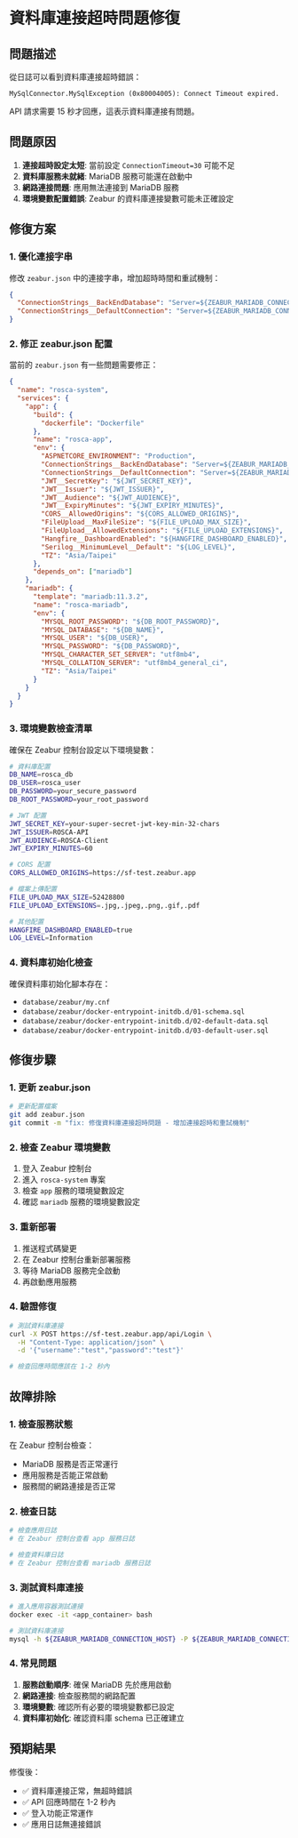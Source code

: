 # 資料庫連接超時問題修復

## 問題描述

從日誌可以看到資料庫連接超時錯誤：

```
MySqlConnector.MySqlException (0x80004005): Connect Timeout expired.
```

API 請求需要 15 秒才回應，這表示資料庫連接有問題。

## 問題原因

1. **連接超時設定太短**: 當前設定 `ConnectionTimeout=30` 可能不足
2. **資料庫服務未就緒**: MariaDB 服務可能還在啟動中
3. **網路連接問題**: 應用無法連接到 MariaDB 服務
4. **環境變數配置錯誤**: Zeabur 的資料庫連接變數可能未正確設定

## 修復方案

### 1. 優化連接字串

修改 `zeabur.json` 中的連接字串，增加超時時間和重試機制：

```json
{
  "ConnectionStrings__BackEndDatabase": "Server=${ZEABUR_MARIADB_CONNECTION_HOST};Port=${ZEABUR_MARIADB_CONNECTION_PORT};User Id=${DB_USER};Password=${DB_PASSWORD};Database=${DB_NAME};CharSet=utf8mb4;AllowUserVariables=True;UseAffectedRows=False;ConnectionTimeout=60;CommandTimeout=120;Pooling=true;MinimumPoolSize=5;MaximumPoolSize=100;ConnectionLifeTime=300;ConnectRetryCount=3;ConnectRetryInterval=10;",
  "ConnectionStrings__DefaultConnection": "Server=${ZEABUR_MARIADB_CONNECTION_HOST};Port=${ZEABUR_MARIADB_CONNECTION_PORT};User Id=${DB_USER};Password=${DB_PASSWORD};Database=${DB_NAME};CharSet=utf8mb4;AllowUserVariables=True;UseAffectedRows=False;ConnectionTimeout=60;CommandTimeout=120;Pooling=true;MinimumPoolSize=5;MaximumPoolSize=100;ConnectionLifeTime=300;ConnectRetryCount=3;ConnectRetryInterval=10;"
}
```

### 2. 修正 zeabur.json 配置

當前的 `zeabur.json` 有一些問題需要修正：

```json
{
  "name": "rosca-system",
  "services": {
    "app": {
      "build": {
        "dockerfile": "Dockerfile"
      },
      "name": "rosca-app",
      "env": {
        "ASPNETCORE_ENVIRONMENT": "Production",
        "ConnectionStrings__BackEndDatabase": "Server=${ZEABUR_MARIADB_CONNECTION_HOST};Port=${ZEABUR_MARIADB_CONNECTION_PORT};User Id=${DB_USER};Password=${DB_PASSWORD};Database=${DB_NAME};CharSet=utf8mb4;AllowUserVariables=True;UseAffectedRows=False;ConnectionTimeout=60;CommandTimeout=120;Pooling=true;MinimumPoolSize=5;MaximumPoolSize=100;ConnectionLifeTime=300;ConnectRetryCount=3;ConnectRetryInterval=10;",
        "ConnectionStrings__DefaultConnection": "Server=${ZEABUR_MARIADB_CONNECTION_HOST};Port=${ZEABUR_MARIADB_CONNECTION_PORT};User Id=${DB_USER};Password=${DB_PASSWORD};Database=${DB_NAME};CharSet=utf8mb4;AllowUserVariables=True;UseAffectedRows=False;ConnectionTimeout=60;CommandTimeout=120;Pooling=true;MinimumPoolSize=5;MaximumPoolSize=100;ConnectionLifeTime=300;ConnectRetryCount=3;ConnectRetryInterval=10;",
        "JWT__SecretKey": "${JWT_SECRET_KEY}",
        "JWT__Issuer": "${JWT_ISSUER}",
        "JWT__Audience": "${JWT_AUDIENCE}",
        "JWT__ExpiryMinutes": "${JWT_EXPIRY_MINUTES}",
        "CORS__AllowedOrigins": "${CORS_ALLOWED_ORIGINS}",
        "FileUpload__MaxFileSize": "${FILE_UPLOAD_MAX_SIZE}",
        "FileUpload__AllowedExtensions": "${FILE_UPLOAD_EXTENSIONS}",
        "Hangfire__DashboardEnabled": "${HANGFIRE_DASHBOARD_ENABLED}",
        "Serilog__MinimumLevel__Default": "${LOG_LEVEL}",
        "TZ": "Asia/Taipei"
      },
      "depends_on": ["mariadb"]
    },
    "mariadb": {
      "template": "mariadb:11.3.2",
      "name": "rosca-mariadb",
      "env": {
        "MYSQL_ROOT_PASSWORD": "${DB_ROOT_PASSWORD}",
        "MYSQL_DATABASE": "${DB_NAME}",
        "MYSQL_USER": "${DB_USER}",
        "MYSQL_PASSWORD": "${DB_PASSWORD}",
        "MYSQL_CHARACTER_SET_SERVER": "utf8mb4",
        "MYSQL_COLLATION_SERVER": "utf8mb4_general_ci",
        "TZ": "Asia/Taipei"
      }
    }
  }
}
```

### 3. 環境變數檢查清單

確保在 Zeabur 控制台設定以下環境變數：

```bash
# 資料庫配置
DB_NAME=rosca_db
DB_USER=rosca_user
DB_PASSWORD=your_secure_password
DB_ROOT_PASSWORD=your_root_password

# JWT 配置
JWT_SECRET_KEY=your-super-secret-jwt-key-min-32-chars
JWT_ISSUER=ROSCA-API
JWT_AUDIENCE=ROSCA-Client
JWT_EXPIRY_MINUTES=60

# CORS 配置
CORS_ALLOWED_ORIGINS=https://sf-test.zeabur.app

# 檔案上傳配置
FILE_UPLOAD_MAX_SIZE=52428800
FILE_UPLOAD_EXTENSIONS=.jpg,.jpeg,.png,.gif,.pdf

# 其他配置
HANGFIRE_DASHBOARD_ENABLED=true
LOG_LEVEL=Information
```

### 4. 資料庫初始化檢查

確保資料庫初始化腳本存在：

- `database/zeabur/my.cnf`
- `database/zeabur/docker-entrypoint-initdb.d/01-schema.sql`
- `database/zeabur/docker-entrypoint-initdb.d/02-default-data.sql`
- `database/zeabur/docker-entrypoint-initdb.d/03-default-user.sql`

## 修復步驟

### 1. 更新 zeabur.json

```bash
# 更新配置檔案
git add zeabur.json
git commit -m "fix: 修復資料庫連接超時問題 - 增加連接超時和重試機制"
```

### 2. 檢查 Zeabur 環境變數

1. 登入 Zeabur 控制台
2. 進入 `rosca-system` 專案
3. 檢查 `app` 服務的環境變數設定
4. 確認 `mariadb` 服務的環境變數設定

### 3. 重新部署

1. 推送程式碼變更
2. 在 Zeabur 控制台重新部署服務
3. 等待 MariaDB 服務完全啟動
4. 再啟動應用服務

### 4. 驗證修復

```bash
# 測試資料庫連接
curl -X POST https://sf-test.zeabur.app/api/Login \
  -H "Content-Type: application/json" \
  -d '{"username":"test","password":"test"}'

# 檢查回應時間應該在 1-2 秒內
```

## 故障排除

### 1. 檢查服務狀態

在 Zeabur 控制台檢查：
- MariaDB 服務是否正常運行
- 應用服務是否能正常啟動
- 服務間的網路連接是否正常

### 2. 檢查日誌

```bash
# 檢查應用日誌
# 在 Zeabur 控制台查看 app 服務日誌

# 檢查資料庫日誌
# 在 Zeabur 控制台查看 mariadb 服務日誌
```

### 3. 測試資料庫連接

```bash
# 進入應用容器測試連接
docker exec -it <app_container> bash

# 測試資料庫連接
mysql -h ${ZEABUR_MARIADB_CONNECTION_HOST} -P ${ZEABUR_MARIADB_CONNECTION_PORT} -u ${DB_USER} -p${DB_PASSWORD} ${DB_NAME}
```

### 4. 常見問題

1. **服務啟動順序**: 確保 MariaDB 先於應用啟動
2. **網路連接**: 檢查服務間的網路配置
3. **環境變數**: 確認所有必要的環境變數都已設定
4. **資料庫初始化**: 確認資料庫 schema 已正確建立

## 預期結果

修復後：
- ✅ 資料庫連接正常，無超時錯誤
- ✅ API 回應時間在 1-2 秒內
- ✅ 登入功能正常運作
- ✅ 應用日誌無連接錯誤